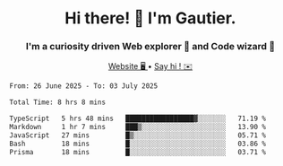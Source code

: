 <h1 align="center">Hi there! 👋 I'm Gautier.</h1>
<h3 align="center">I'm a curiosity driven Web explorer 🚀 and Code wizard 🧙</h3>

<p align="center">
  <a href="https://xisabla.github.io/">Website 🖥️ </a> •
  <a href="mailto:xisabla.dev@gmail.com">Say hi ! ✉️</a>
</p>

<!--START_SECTION:waka-->

```txt
From: 26 June 2025 - To: 03 July 2025

Total Time: 8 hrs 8 mins

TypeScript   5 hrs 48 mins   █████████████████▓░░░░░░░   71.19 %
Markdown     1 hr 7 mins     ███▒░░░░░░░░░░░░░░░░░░░░░   13.90 %
JavaScript   27 mins         █▒░░░░░░░░░░░░░░░░░░░░░░░   05.71 %
Bash         18 mins         █░░░░░░░░░░░░░░░░░░░░░░░░   03.86 %
Prisma       18 mins         █░░░░░░░░░░░░░░░░░░░░░░░░   03.71 %
```

<!--END_SECTION:waka-->
